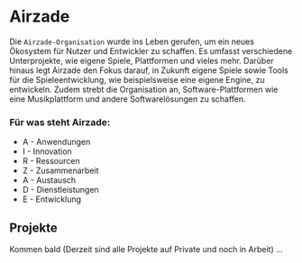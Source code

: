 # Airzade

Die ```Airzade-Organisation``` wurde ins Leben gerufen, um ein neues Ökosystem für Nutzer und Entwickler zu schaffen. Es umfasst verschiedene Unterprojekte, wie eigene Spiele, Plattformen und vieles mehr. Darüber hinaus legt Airzade den Fokus darauf, in Zukunft eigene Spiele sowie Tools für die Spieleentwicklung, wie beispielsweise eine eigene Engine, zu entwickeln. Zudem strebt die Organisation an, Software-Plattformen wie eine Musikplattform und andere Softwarelösungen zu schaffen.

### Für was steht Airzade:
- A - Anwendungen
- I - Innovation
- R - Ressourcen
- Z - Zusammenarbeit
- A - Austausch
- D - Dienstleistungen
- E - Entwicklung



## Projekte 

Kommen bald (Derzeit sind alle Projekte auf Private und noch in Arbeit) ...
